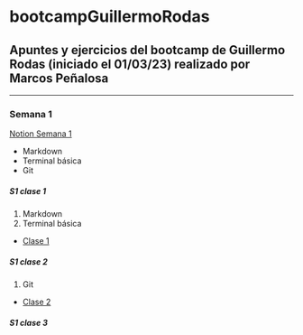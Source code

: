 # bootcampGuillermoRodas
## Apuntes y ejercicios del bootcamp de Guillermo Rodas (iniciado el 01/03/23) realizado por **Marcos Peñalosa**
---
### Semana 1
[Notion Semana 1](https://undefinedshell.notion.site/Semana-1-1cd3b0f777a44b4894456521cc0e649c)

- Markdown
- Terminal básica
- Git

##### S1 clase 1

1. Markdown
2. Terminal básica

- [Clase 1](https://www.youtube.com/watch?v=OTtChTyNNC4)

##### S1 clase 2

1. Git

- [Clase 2](https://www.youtube.com/watch?v=RbJz4SdT0NM)

##### S1 clase 3